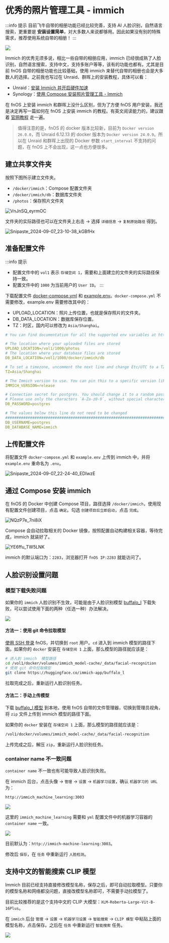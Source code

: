 # 优秀的照片管理工具 - immich

:::info 提示
目前飞牛自带的相册功能已经比较完善，支持 AI 人脸识别，自然语言搜索，更重要是 **安装设置简单**，对大多数人来说都够用。因此如果没有别的特殊需求，推荐使用系统自带的相册！
:::

![](https://img.slarker.me/wiki/202409112117284.jpg)

Immich 的优秀无须多说，相比一些自带的相册应用，immich 已经很成熟了人脸识别，自然语言搜索，支持中文，支持多账户等等，该有的功能也都有。尤其是目前 fnOS 自带的相册功能也比较基础，使用 immich 来替代自带的相册也会是大多数人的选择。之前我也写过在 Unraid、群晖上的安装教程，具体可以看：

- Unraid：[安装 Immich 并开启硬件加速](/unraid/deploy_immich.md)
- Synology：[使用 Compose 安装照片管理工具 - Immich](/synology/immich_deploy.md)

在 fnOS 上安装 immich 和群晖上没什么区别，但为了方便 fnOS 用户安装，我还是决定再写一篇如何在 fnOS 上安装 immich 的教程。有英文阅读能力的，建议跟着 [官网教程](https://immich.app/docs/install/docker-compose) 走一遍。

> 值得注意的是，fnOS 的 docker 版本比较新，目前为 `Docker version 26.0.0`，而 Unraid 6.12.13 的 docker 版本为 `Docker version 24.0.9`。所以在 Unraid 和群晖上出现的 Docker 参数 `start_interval` 不支持的问题，在 fnOS 上不会出现，这一点也方便很多。

## 建立共享文件夹

按照下图所示建立文件夹。

- `/docker/immich`：Compose 配置文件夹
- `/docker/immich/db`：数据库文件夹
- `/photos`：保存照片文件夹

![VnJnSQ_eyrmOC](https://img.slarker.me/wiki/VnJnSQ_eyrmOC.png)

文件夹的实际路径也可以在文件夹上右击 -> 选择 `详细信息` -> `复制原始路径` 得到。

![Snipaste_2024-09-07_23-10-38_kGBfHx](https://img.slarker.me/wiki/Snipaste_2024-09-07_23-10-38_kGBfHx.png)

## 准备配置文件

:::info 提示
- 配置文件中的 `vol1` 表示 `存储空间 1`，需要和上面建立的文件夹的实际路径保持一致。
- 配置文件中的 `1000` 为当前用户的 `User ID`。
:::

下载配置文件 [docker-compose.yml](https://github.com/immich-app/immich/releases/latest/download/docker-compose.yml) 和 [example.env](https://github.com/immich-app/immich/releases/latest/download/example.env)。`docker-compose.yml` 不需要修改，example.env 需要修改其中的：

- UPLOAD_LOCATION：照片上传位置，也就是保存照片的文件夹。
- DB_DATA_LOCATION：数据库保存位置。
- TZ：时区，国内可以修改为 `Asia/Shanghai`。

```yml
# You can find documentation for all the supported env variables at https://immich.app/docs/install/environment-variables

# The location where your uploaded files are stored
UPLOAD_LOCATION=/vol1/1000/photos
# The location where your database files are stored
DB_DATA_LOCATION=/vol1/1000/docker/immich/db

# To set a timezone, uncomment the next line and change Etc/UTC to a TZ identifier from this list: https://en.wikipedia.org/wiki/List_of_tz_database_time_zones#List
TZ=Asia/Shanghai

# The Immich version to use. You can pin this to a specific version like "v1.71.0"
IMMICH_VERSION=release

# Connection secret for postgres. You should change it to a random password
# Please use only the characters `A-Za-z0-9`, without special characters or spaces
DB_PASSWORD=postgres

# The values below this line do not need to be changed
###################################################################################
DB_USERNAME=postgres
DB_DATABASE_NAME=immich
```

## 上传配置文件

将配置文件 `docker-compose.yml` 和 `example.env` 上传到 immich 中，并将 `example.env` 重命名为 `.env`。

![Snipaste_2024-09-07_22-24-40_EDIwzE](https://img.slarker.me/wiki/Snipaste_2024-09-07_22-24-40_EDIwzE.png)

## 通过 Compose 安装 immich

在 fnOS 的 Docker 中创建 Compose 项目，路径选择 `/docker/immich`，使用现有配置文件创建项目，点击 `确定`。勾选 `创建项目后立即启动`，点击 `完成`。

![NQzP7e_7ni8iX](https://img.slarker.me/wiki/NQzP7e_7ni8iX.png)

Compose 会自动拉取相关的 Docker 镜像，按照配置自动构建相关容器，等待完成，immich 就装好了。

![YE6ffu_TW5LNK](https://img.slarker.me/wiki/YE6ffu_TW5LNK.png)

immich 的默认端口为：`2283`，浏览器打开 `fnOS IP:2283` 就能访问了。

## 人脸识别设置问题

### 模型下载失败问题

如果你的 `immich` 人脸识别不生效，可能是由于人脸识别模型 [buffalo_l](https://huggingface.co/immich-app/buffalo_l) 下载失败，可以尝试使用下面的两种（任选一种）办法解决。

![](https://img.slarker.me/wiki/e122d51d4bc84c73b07813ef9da25771.webp)

#### 方法一：使用 git 命令拉取模型

[使用 SSH 登录](/fnos/ssh.md) fnOS，并切换到 `root` 用户。`cd` 进入到 immich 模型的路径下面。如果你的 `docker` 安装在 `存储空间 1` 上面，那么模型的路径就应该是：

```sh
# 进入到 immich  模型路径
cd /vol1/docker/volumes/immich_model-cache/_data/facial-recognition
# 使用 git 命令拉取模型
git clone https://huggingface.co/immich-app/buffalo_l
```

拉取完成之后，重新运行人脸识别任务。

#### 方法二：手动上传模型

下载 [buffalo_l 模型](https://www.123pan.com/s/1JKMjv-oVao) 到本地，使用 fnOS 自带的文件管理器，切换到管理员视角，将 `zip` 文件上传到 immich 模型的路径下面。

如果你的 `docker` 安装在 `存储空间 1` 上面，那么模型的路径就应该是：

```sh
/vol1/docker/volumes/immich_model-cache/_data/facial-recognition
```

上传完成之后，解压 `zip`，重新运行人脸识别任务。

### container name 不一致问题

`container name` 不一致也有可能导致人脸识别失败。

在 immich 后台，点击头像 -> `管理` -> `设置` -> `机器学习设置`，确认 `机器学习的 URL` 为：

```sh
http://immich_machine_learning:3003
```

![](https://img.slarker.me/wiki/477f81956e184107ad2b2244b21657be.webp)

这里的 `immich_machine_learning` 需要和 `yml` 配置文件中的机器学习容器的 `container name` 一致。

![](https://img.slarker.me/wiki/7a17b0c2aa3547a0ad59e12bf9687daf.webp)

目前默认为：`http://immich-machine-learning:3003`。

修改后 `保存`，在 `任务` 中重新运行 `人脸检测`。

## 支持中文的智能搜索 CLIP 模型

Immich 目前已经支持直接修改模型名称，保存之后，即可自动拉取模型。只要你的模型名称和网络都没问题，直接改模型名称即可，不需要手动拉模型了。

目前比较推荐的是这个支持中文的 CLIP 大模型：`XLM-Roberta-Large-Vit-B-16Plus`。

在 `immich` 后台 `管理` -> `设置` -> `机器学习设置` -> `智能搜索` -> `CLIP 模型` 中粘贴上面的模型名称，点击保存。之后在 `任务` 中重新运行 `智能搜索` 任务。

![](https://img.slarker.me/wiki/52a4873d487343efb1ff740100f10955.webp)